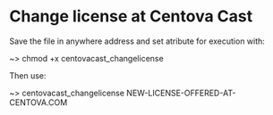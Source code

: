 Change license at Centova Cast
==================


Save the file in anywhere address and set atribute for execution with:

~> chmod +x centovacast_changelicense

Then use:

~> centovacast_changelicense NEW-LICENSE-OFFERED-AT-CENTOVA.COM
